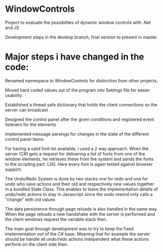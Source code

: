 # WindowControls

Project to evaluate the possibilites of dynamic window controls with .Net and JS

Development steps in the develop branch, final version to present in master.


# Major steps i have changed in the code:

Renamed namespace to WindowControls for distinction from other projects.

Moved hard coded values out of the program into Settings file for easier usability.

Established a thread safe dictionary that holds the client connections so the server can broadcast

Designed the control panel after the given conditions and registered event listeners for the elements

Implemented message parsings for changes in the state of the different control panel items.

For having a valid font list available, i used a 2 way approach. When the server (C#) gets a request
for delivering a list of fonts from one of the window elements, he retrieves these from the system
and sends the fonts to the scripting part. (JS). Here every font is again tested against browser support.

The Undo/Redo System is done by two stacks one for redo and one for undo who save actions and their
old and respectively new values together in a bundled State Class. This enables to leave the implementation
details of undo/redo actions to stay in Javascript since the undo rewind only calls a "change" with old values

The data persistence through page reloads is also handled in the same way. When the page reloads a new
handshake with the server is performed and the client windows request the variable stack then.

The main goal through development was to try to keep the fixed implementation out of the C# base.
Meaning that for example the server should be handle all undo/redo actions independent what these
actions perform on the client side then.